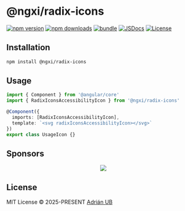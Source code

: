 # @ngxi/radix-icons

[![npm version][npm-version-src]][npm-version-href]
[![npm downloads][npm-downloads-src]][npm-downloads-href]
[![bundle][bundle-src]][bundle-href]
[![JSDocs][jsdocs-src]][jsdocs-href]
[![License][license-src]][license-href]

## Installation

```sh
npm install @ngxi/radix-icons
```

## Usage

```ts
import { Component } from '@angular/core'
import { RadixIconsAccessibilityIcon } from '@ngxi/radix-icons'

@Component({
  imports: [RadixIconsAccessibilityIcon],
  template: `<svg radixIconsAccessibilityIcon></svg>`
})
export class UsageIcon {}
```

## Sponsors

<p align="center">
  <a href="https://cdn.jsdelivr.net/gh/adrian-ub/static/sponsors.svg">
    <img src='https://cdn.jsdelivr.net/gh/adrian-ub/static/sponsors.svg'/>
  </a>
</p>

## License

MIT License © 2025-PRESENT [Adrián UB](https://github.com/adrian-ub)

<!-- Badges -->

[npm-version-src]: https://img.shields.io/npm/v/@ngxi/radix-icons?style=flat&colorA=080f12&colorB=1fa669
[npm-version-href]: https://npmjs.com/package/@ngxi/radix-icons
[npm-downloads-src]: https://img.shields.io/npm/dm/@ngxi/radix-icons?style=flat&colorA=080f12&colorB=1fa669
[npm-downloads-href]: https://npmjs.com/package/@ngxi/radix-icons
[bundle-src]: https://img.shields.io/bundlephobia/minzip/@ngxi/radix-icons?style=flat&colorA=080f12&colorB=1fa669&label=minzip
[bundle-href]: https://bundlephobia.com/result?p=@ngxi/radix-icons
[license-src]: https://img.shields.io/npm/l/@ngxi/radix-icons?style=flat&colorA=080f12&colorB=1fa669
[license-href]: https://github.com/adrian-ub/ngxi/blob/main/LICENSE
[jsdocs-src]: https://img.shields.io/badge/jsdocs-reference-080f12?style=flat&colorA=080f12&colorB=1fa669
[jsdocs-href]: https://www.jsdocs.io/package/@ngxi/radix-icons
